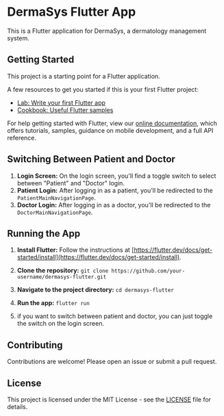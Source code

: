 # DermaSys Flutter App

This is a Flutter application for DermaSys, a dermatology management system.

## Getting Started

This project is a starting point for a Flutter application.

A few resources to get you started if this is your first Flutter project:

- [Lab: Write your first Flutter app](https://flutter.dev/docs/get-started/codelab)
- [Cookbook: Useful Flutter samples](https://flutter.dev/docs/cookbook)

For help getting started with Flutter, view our
[online documentation](https://flutter.dev/docs), which offers tutorials,
samples, guidance on mobile development, and a full API reference.

## Switching Between Patient and Doctor

1. **Login Screen:** On the login screen, you'll find a toggle switch to select between "Patient" and "Doctor" login.
2. **Patient Login:** After logging in as a patient, you'll be redirected to the `PatientMainNavigationPage`.
3. **Doctor Login:** After logging in as a doctor, you'll be redirected to the `DoctorMainNavigationPage`.

## Running the App

1. **Install Flutter:** Follow the instructions at [https://flutter.dev/docs/get-started/install](https://flutter.dev/docs/get-started/install).
2. **Clone the repository:** `git clone https://github.com/your-username/dermasys-flutter.git`
3. **Navigate to the project directory:** `cd dermasys-flutter`
4. **Run the app:** `flutter run`

4. if you want to switch between patient and doctor, you can just toggle the switch on the login screen.

## Contributing

Contributions are welcome! Please open an issue or submit a pull request.

## License

This project is licensed under the MIT License - see the [LICENSE](LICENSE) file for details.

